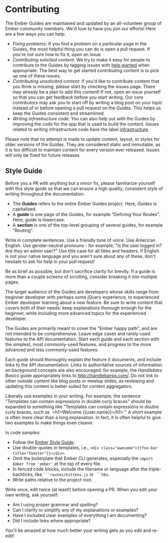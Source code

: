 # Contributing

The Ember Guides are maintained and updated by an all-volunteer group of Ember community members. We'd love to have you join our efforts! Here are a few ways you can help:

* _Fixing problems_: If you find a problem on a particular page in the Guides, the most helpful thing you can do is open a pull request. If you're not sure how to fix it, open an issue.
* _Contributing solicited content_: We try to make it easy for people to contribute to the Guides by tagging issues with [help wanted](https://github.com/emberjs/guides/issues?q=is%3Aopen+is%3Aissue+label%3A%22help+wanted%22) when appropriate. The best way to get started contributing content is to pick up one of these issues.
* _Contributing unsolicited content_: If you'd like to contribute content that you think is missing, please start by checking the issues page. There may already be a plan to add this content! If not, open an issue yourself so that you can get feedback before you start writing. Our core contributors may ask you to start off by writing a blog post on your topic instead of or before opening a pull request on the Guides. This helps us keep the Guides consistent and streamlined.
* _Writing infrastructure code_: You can also help out with the Guides by improving the code for the app that is used to build the content. Issues related to writing infrastructure code have the label [infrastructure](https://github.com/emberjs/guides/issues?q=is%3Aopen+is%3Aissue+label%3A%22infrastructure%22).

Please note that no attempt is made to update content, layout, or styles for older versions of the Guides. They are considered static and immutable, as it is too difficult to maintain content for every version ever released. Issues will only be fixed for future releases.

## Style Guide

Before you a PR with anything but a minor fix, please familiarize yourself with this style guide so that we can ensure a high quality, consistent style of writing throughout the documentation.

- The **Guides** refers to the entire Ember Guides project. Here, _Guides_ is capitalized.
- A **guide** is one page of the Guides, for example "Defining Your Routes". Here, _guide_ is lowercase.
- A **section** is one of the top-level grouping of several guides, for example "Routing".

Write in complete sentences. Use a friendly tone of voice. Use American English. Use gender-neutral pronouns - for example, "Is the user logged in? Are _they_ an admin user?" Use title case for all titles and headers. If English is not your native language and you aren't sure about any of these, don't hesitate to ask for help in your pull request!

Be as brief as possible, but don't sacrifice clarity for brevity. If a guide is more than a couple screens of scrolling, consider breaking it into multiple pages.

The target audience of the Guides are developers whose skills range from beginner developer with perhaps some jQuery experience, to experienced Ember developer learning about a new feature. Be sure to write content that covers both of their needs: keep explanations thorough enough for the beginner, while including more advanced topics for the experienced developer.

The Guides are primarily meant to cover the "Ember happy path", and are not intended to be comprehensive. Leave edge cases and rarely-used features to the API documentation. Start each guide and each section with the simplest, most commonly-used features, and progress to the more advanced and less commonly-used features.

Each guide should thoroughly explain the feature it documents, and include links to the API documentation. Links to authoritative sources of information on background concepts are also encouraged: for example, the _Handlebars Basics_ guide appropriately links to http://handlebarsjs.com/. Do not link to other outside content like blog posts or meetup slides, as reviewing and updating this content is better suited for content aggregators.

Liberally use examples in your writing. For example, the sentence "Templates can contain expressions in double curly braces" should be expanded to something like "Templates can contain expressions in double curly braces, such as \`&lt;h1&gt;Welcome {{user.name}}&lt;/h1&gt;\`" A short example is often more clear than a long explanation. In fact, it is often helpful to give two examples to make things even clearer.

In code samples:

* Follow the [Ember Style Guide](https://github.com/emberjs/ember.js/blob/master/STYLEGUIDE.md).
* Use double-quotes in templates, i.e., `<div class="awesome">{{foo-bar title="Tomster"}}</div>`.
* Omit the boilerplate that Ember CLI generates, especially the `import Ember from 'ember'` at the top of every file.
* In fenced code blocks, include the filename or language after the triple-backticks, like <code>&#96;&#96;&#96;routes/kittens.js</code> or <code>&#96;&#96;&#96;hbs</code>.
* Write paths relative to the project root.

Write once, edit twice (at least!) before opening a PR. When you edit your own writing, ask yourself:

* Am I using proper grammar and spelling?
* Can I clarify or simplify any of my explanations or examples?
* Have I included clear examples of everything I am documenting?
* Did I include links where appropriate?

You'll be amazed at how much better your writing gets as you edit and re-edit!
